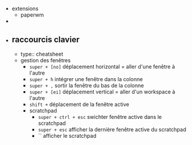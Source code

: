 - extensions
	- paperwm
-
- ## raccourcis clavier
	- type:: cheatsheet
	- gestion des fenêtres
		- `super + [no]` déplacement horizontal = aller d'une fenêtre à l'autre
		- `super + h` intégrer une fenêtre dans la colonne
		- `super + ,` sortir la fenêtre du bas de la colonne
		- `super + [ei]` déplacement vertical = aller d'un workspace à l'autre
		- `shift +` déplacement de la fenêtre active
		- scratchpad
			- `super + ctrl + esc` swichter fenêtre active dans le scratchpad
			- `super + esc` afficher la dernière fenêtre active du scratchpad
			- `` afficher le scratchpad